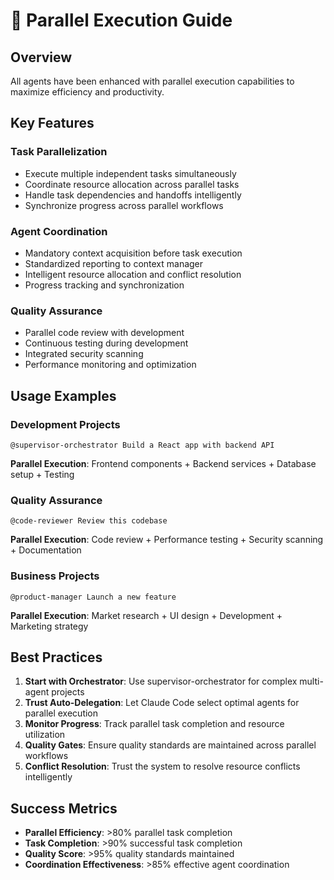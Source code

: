 # 🚀 Parallel Execution Guide

## Overview

All agents have been enhanced with parallel execution capabilities to maximize efficiency and productivity.

## Key Features

### **Task Parallelization**
- Execute multiple independent tasks simultaneously
- Coordinate resource allocation across parallel tasks
- Handle task dependencies and handoffs intelligently
- Synchronize progress across parallel workflows

### **Agent Coordination**
- Mandatory context acquisition before task execution
- Standardized reporting to context manager
- Intelligent resource allocation and conflict resolution
- Progress tracking and synchronization

### **Quality Assurance**
- Parallel code review with development
- Continuous testing during development
- Integrated security scanning
- Performance monitoring and optimization

## Usage Examples

### **Development Projects**
```
@supervisor-orchestrator Build a React app with backend API
```
**Parallel Execution**: Frontend components + Backend services + Database setup + Testing

### **Quality Assurance**
```
@code-reviewer Review this codebase
```
**Parallel Execution**: Code review + Performance testing + Security scanning + Documentation

### **Business Projects**
```
@product-manager Launch a new feature
```
**Parallel Execution**: Market research + UI design + Development + Marketing strategy

## Best Practices

1. **Start with Orchestrator**: Use supervisor-orchestrator for complex multi-agent projects
2. **Trust Auto-Delegation**: Let Claude Code select optimal agents for parallel execution
3. **Monitor Progress**: Track parallel task completion and resource utilization
4. **Quality Gates**: Ensure quality standards are maintained across parallel workflows
5. **Conflict Resolution**: Trust the system to resolve resource conflicts intelligently

## Success Metrics

- **Parallel Efficiency**: >80% parallel task completion
- **Task Completion**: >90% successful task completion
- **Quality Score**: >95% quality standards maintained
- **Coordination Effectiveness**: >85% effective agent coordination
